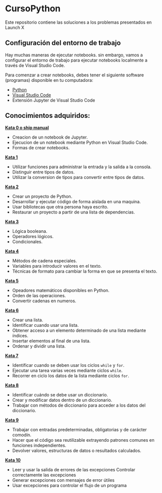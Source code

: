 # CursoPython
Este repositorio contiene las soluciones a los problemas presentados en Launch X 

## Configuración del entorno de trabajo
Hay muchas maneras de ejecutar notebooks. sin embargo, vamos a configurar el entorno de trabajo para ejecutar notebooks localmente a través de Visual Studio Code.

Para comenzar a crear notebooks, debes tener el siguiente software (programas) disponible en tu computadora:

- [Python](https://www.python.org/downloads/)
- [Visual Studio Code](https://code.visualstudio.com/)
- Extensión Jupyter de Visual Studio Code

## Conocimientos adquiridos:
[**Kata 0 o ship manual**](https://github.com/iRetr0o/CursoPython/blob/master/ship-manual.ipynb)
- Creacion de un notebook de Jupyter.
- Ejecucion de un notebook mediante Python en Visual Studio Code.
- Formas de crear notebooks.

[**Kata 1**](https://github.com/iRetr0o/CursoPython/blob/master/Modulo1Katas.ipynb)
- Utilizar funciones para administrar la entrada y la salida a la consola.
- Distinguir entre tipos de datos.
- Utilizar la conversion de tipos para convertir entre tipos de datos.

[**Kata 2**](https://github.com/iRetr0o/CursoPython/blob/master/Modulo2Katas.pdf)
- Crear un proyecto de Python.
- Desarrollar y ejecutar código de forma aislada en una maquina.
- Usar bibliotecas que otra persona haya escrito.
- Restaurar un proyecto a partir de una lista de dependencias.

[**Kata 3**](https://github.com/iRetr0o/CursoPython/blob/master/M%C3%B3dulo3Katas.ipynb)
- Lógica booleana.
- Operadores lógicos.
- Condicionales.

[**Kata 4**](https://github.com/iRetr0o/CursoPython/blob/master/M%C3%B3dulo4Katas.ipynb)
- Métodos de cadena especiales.
- Variables para introducir valores en el texto.
- Técnicas de formato para cambiar la forma en que se presenta el texto.

[**Kata 5**](https://github.com/iRetr0o/CursoPython/blob/master/M%C3%B3dulo5Katas.ipynb)
- Opeadores matemáticos disponibles en Python.
- Orden de las operaciones.
- Convertir cadenas en numeros.

[**Kata 6**](https://github.com/iRetr0o/CursoPython/blob/master/M%C3%B3dulo6Katas.ipynb)
- Crear una lista.
- Identificar cuando usar una lista.
- Obtener acceso a un elemento determinado de una lista mediante índices.
- Insertar elementos al final de una lista.
- Ordenar y dividir una lista.

[**Kata 7**](https://github.com/iRetr0o/CursoPython/blob/master/M%C3%B3dulo7Katas.ipynb)
- Identificar cuando se deben usar los ciclos `while` y `for`.
- Ejecutar una tarea varias veces mediante ciclos `while`.
- Recorrer en ciclo los datos de la lista mediante ciclos `for`.

[**Kata 8**](https://github.com/iRetr0o/CursoPython/blob/master/M%C3%B3dulo8Katas.ipynb)
- Identificar cuándo se debe usar un diccionario.
- Crear y modificar datos dentro de un diccionario.
- Trabajar con métodos de diccionario para acceder a los datos del diccionario.

[**Kata 9**](https://github.com/iRetr0o/CursoPython/blob/master/M%C3%B3dulo9Katas.ipynb)
- Trabajar con entradas predeterminadas, obligatorias y de carácter comodín.
- Hacer que el código sea reutilizable extrayendo patrones comunes en funciones independientes.
- Devolver valores, estructuras de datos o resultados calculados.

[**Kata 10**](https://github.com/iRetr0o/CursoPython/blob/master/M%C3%B3dulo%2010%20-%20Manejo%20de%20errores.md)
- Leer y usar la salida de errores de las excepciones Controlar correctamente las excepciones
- Generar excepciones con mensajes de error útiles
- Usar excepciones para controlar el flujo de un programa
